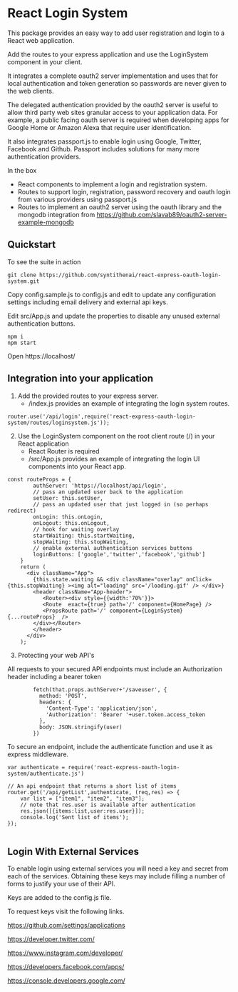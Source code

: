 # React Login System

This package provides an easy way to add user registration and login to a React web application. 

Add the routes to your express application and use the LoginSystem component in your client.

It integrates a complete oauth2 server implementation and uses that for local authentication and token generation so passwords are never given to the web clients.

The delegated authentication provided by the oauth2 server is useful to allow third party web sites granular access to your application data.  For example, a public facing oauth server is required when developing apps for Google Home or Amazon Alexa that require user identification.

It also integrates passport.js to enable login using Google, Twitter, Facebook and Github. Passport includes solutions for many more authentication providers.

In the box
- React components to implement a login and registration system.
- Routes to support login, registration, password recovery and oauth login from various providers using passport.js
- Routes to implement an oauth2 server using the oauth library and the mongodb integration from https://github.com/slavab89/oauth2-server-example-mongodb


## Quickstart

To see the suite in action

```git clone https://github.com/syntithenai/react-express-oauth-login-system.git```

Copy config.sample.js to config.js and edit to update any configuration settings including email delivery and external api keys.

Edit src/App.js and update the properties to disable any unused external authentication buttons.

```
npm i
npm start
```

Open https://localhost/ 


## Integration into your application


1. Add the provided routes to your express server.
	- /index.js provides an example of integrating the login system routes.
	
```
router.use('/api/login',require('react-express-oauth-login-system/routes/loginsystem.js'));
```

2. Use the LoginSystem component on the root client route (/)  in your React application
	- React Router is required
	- /src/App.js provides an example of integrating the login UI components into your React app.

```
const routeProps = {
		authServer: 'https://localhost/api/login',
		// pass an updated user back to the application
		setUser: this.setUser, 
		// pass an updated user that just logged in (so perhaps redirect)
		onLogin: this.onLogin,
		onLogout: this.onLogout,
		// hook for waiting overlay
		startWaiting: this.startWaiting,
		stopWaiting: this.stopWaiting,
		// enable external authentication services buttons
		loginButtons: ['google','twitter','facebook','github']
	}
	return (
      <div className="App">
        {this.state.waiting && <div className="overlay" onClick={this.stopWaiting} ><img alt="loading" src='/loading.gif' /> </div>}
        <header className="App-header">
           <Router><div style={{width:'70%'}}>
           <Route  exact={true} path='/' component={HomePage} />
		   <PropsRoute path='/' component={LoginSystem}  {...routeProps}  />
        </div></Router>
        </header>
      </div>
    );

```

3. Protecting your web API's

All requests to your secured API endpoints must include an Authorization header including a bearer token

```
		fetch(that.props.authServer+'/saveuser', {
          method: 'POST',
          headers: {
            'Content-Type': 'application/json',
            'Authorization': 'Bearer '+user.token.access_token
          },
          body: JSON.stringify(user)
        })
```

To secure an endpoint, include the authenticate function and use it as express middleware.

```
var authenticate = require('react-express-oauth-login-system/authenticate.js')

// An api endpoint that returns a short list of items
router.get('/api/getList',authenticate, (req,res) => {
	var list = ["item1", "item2", "item3"];
	// note that res.user is available after authentication
	res.json([{items:list,user:res.user}]);
	console.log('Sent list of items');
});


```

## Login With External Services

To enable login using external services you will need a key and secret from each of the services. Obtaining these keys may include filling a number of forms to justify your use of their API.

Keys are added to the config.js file.

To request keys visit the following links.

https://github.com/settings/applications

https://developer.twitter.com/

https://www.instagram.com/developer/

https://developers.facebook.com/apps/

https://console.developers.google.com/
